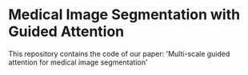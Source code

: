 # Medical Image Segmentation with Guided Attention
This repository contains the code of our paper: 'Multi-scale guided attention for medical image segmentation'
